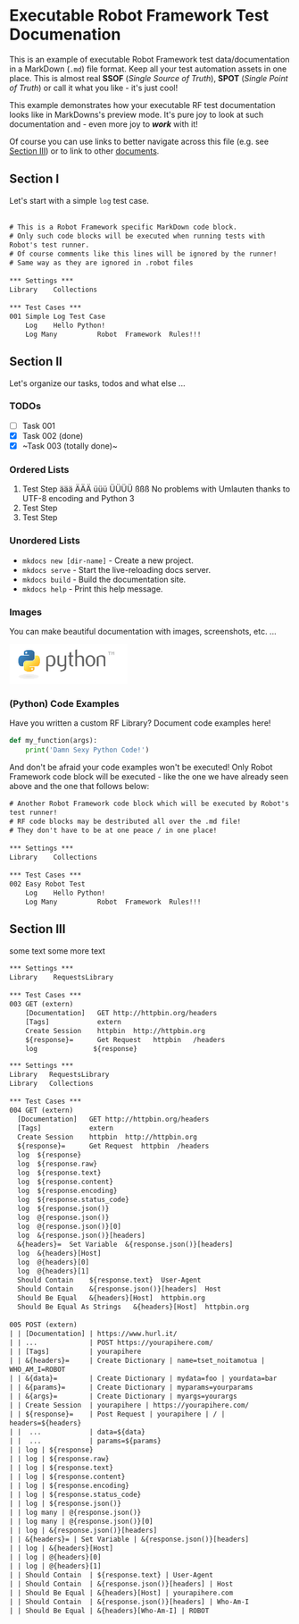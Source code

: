 # Executable Robot Framework Test Documenation

This is an example of executable Robot Framework test data/documentation in a MarkDown (`.md`) file format.  Keep all your test automation assets in one place. This is almost real **SSOF** (_Single Source of Truth_), **SPOT** (_Single Point of Truth_) or call it what you like - it's just cool!

This example demonstrates how your executable RF test documentation looks like in MarkDowns's preview mode. It's pure joy to look at such documentation and - even more joy to **_work_** with it!

Of course you can use links to better navigate across this file (e.g. see [Section III](#section-iii)) or to link to other [documents](https://github.com/Tset-Noitamotua/_learnpython/blob/master/README.md).


## Section I
Let's start with a simple `log` test case.


```robotframework

# This is a Robot Framework specific MarkDown code block.
# Only such code blocks will be executed when running tests with Robot's test runner.
# Of course comments like this lines will be ignored by the runner!
# Same way as they are ignored in .robot files

*** Settings ***
Library    Collections

*** Test Cases ***
001 Simple Log Test Case
    Log    Hello Python!
    Log Many          Robot  Framework  Rules!!!
```

## Section II
Let's organize our tasks, todos and what else ...

### TODOs

* [ ] Task 001
* [x] Task 002 (done)
* [x] ~Task 003 (totally done)~

### Ordered Lists

1. Test Step äää ÄÄÄ üüü ÜÜÜÜ ßßß
   No problems with Umlauten thanks to UTF-8 encoding and Python 3
2. Test Step
3. Test Step

### Unordered Lists

 * `mkdocs new [dir-name]` - Create a new project.
 * `mkdocs serve` - Start the live-reloading docs server.
 * `mkdocs build` - Build the documentation site.
 * `mkdocs help` - Print this help message.


### Images

You can make beautiful documentation with images, screenshots, etc. ...

![Python_Logo](https://raw.githubusercontent.com/Tset-Noitamotua/_learnpython/master/images/python_logo.png)

### (Python) Code Examples

Have you written a custom RF Library? Document code examples here!

```python
def my_function(args):
    print('Damn Sexy Python Code!')
```
And don't be afraid your code examples won't be executed! Only Robot Framework code block will be executed - like the one we have already seen above and the one that follows below:


```robotframework
# Another Robot Framework code block which will be executed by Robot's test runner!
# RF code blocks may be destributed all over the .md file!
# They don't have to be at one peace / in one place!

*** Settings ***
Library    Collections

*** Test Cases ***
002 Easy Robot Test
    Log    Hello Python!
    Log Many          Robot  Framework  Rules!!!
```


## Section III

some text
some more text




```robotframework
*** Settings ***
Library    RequestsLibrary

*** Test Cases ***
003 GET (extern)
    [Documentation]   GET http://httpbin.org/headers
    [Tags]            extern
    Create Session    httpbin  http://httpbin.org
    ${response}=      Get Request   httpbin   /headers
    log              ${response}
```



```robotframework
*** Settings ***
Library   RequestsLibrary
Library   Collections
 
*** Test Cases ***
004 GET (extern)
  [Documentation]   GET http://httpbin.org/headers
  [Tags]            extern
  Create Session    httpbin  http://httpbin.org
  ${response}=      Get Request  httpbin  /headers
  log  ${response}
  log  ${response.raw}
  log  ${response.text}
  log  ${response.content}
  log  ${response.encoding}
  log  ${response.status_code}
  log  ${response.json()}
  log  @{response.json()}
  log  @{response.json()}[0]
  log  &{response.json()}[headers]
  &{headers}=  Set Variable  &{response.json()}[headers]
  log  &{headers}[Host]
  log  @{headers}[0]
  log  @{headers}[1]
  Should Contain    ${response.text}  User-Agent
  Should Contain    &{response.json()}[headers]  Host
  Should Be Equal   &{headers}[Host]  httpbin.org
  Should Be Equal As Strings   &{headers}[Host]  httpbin.org

005 POST (extern)
| | [Documentation] | https://www.hurl.it/
| | ...             | POST https://yourapihere.com/
| | [Tags]          | yourapihere
| | &{headers}=     | Create Dictionary | name=tset_noitamotua | WHO_AM_I=ROBOT
| | &{data}=        | Create Dictionary | mydata=foo | yourdata=bar
| | &{params}=      | Create Dictionary | myparams=yourparams
| | &{args}=        | Create Dictionary | myargs=yourargs
| | Create Session  | yourapihere | https://yourapihere.com/
| | ${response}=    | Post Request | yourapihere | / | headers=${headers}
| |  ...            | data=${data}
| |  ...            | params=${params}
| | log | ${response}
| | log | ${response.raw}
| | log | ${response.text}
| | log | ${response.content}
| | log | ${response.encoding}
| | log | ${response.status_code}
| | log | ${response.json()}
| | log many | @{response.json()}
| | log many | @{response.json()}[0]
| | log | &{response.json()}[headers]
| | &{headers}= | Set Variable | &{response.json()}[headers]
| | log | &{headers}[Host]
| | log | @{headers}[0]
| | log | @{headers}[1]
| | Should Contain  | ${response.text} | User-Agent
| | Should Contain  | &{response.json()}[headers] | Host
| | Should Be Equal | &{headers}[Host] | yourapihere.com
| | Should Contain  | &{response.json()}[headers] | Who-Am-I
| | Should Be Equal | &{headers}[Who-Am-I] | ROBOT
```